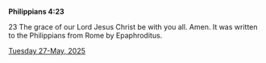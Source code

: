**Philippians 4:23**

23 The grace of our Lord Jesus Christ be with you all. Amen.  It was written to the Philippians from Rome by Epaphroditus. 

[Tuesday 27-May, 2025](https://getbible.life/kjv/Philippians/4/23)

